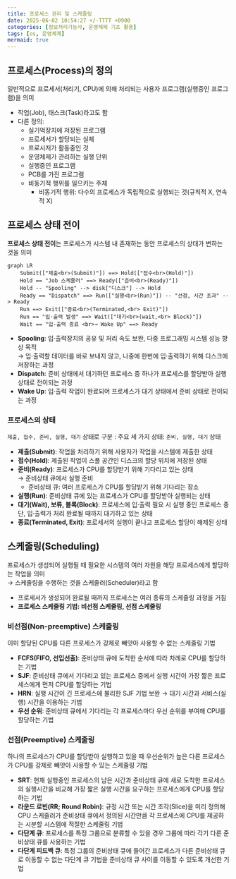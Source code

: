 ```yaml
---
title: 프로세스 관리 및 스케줄링
date: 2025-06-02 10:54:27 +/-TTTT +0900
categories: [정보처리기능사, 운영체제 기초 활용]
tags: [os, 운영체제]
mermaid: true
---
```


## 프로세스(Process)의 정의
일반적으로 프로세서(처리기, CPU)에 의해 처리되는 사용자 프로그램(실행중인 프로그램)을 의미
* 작업(Job), 태스크(Task)라고도 함
* 다른 정의:
  * 실기억장치에 저장된 프로그램
  * 프로세서가 할당되는 실체
  * 프로시저가 활동중인 것
  * 운영체제가 관리하는 실행 단위
  * 실행중인 프로그램
  * PCB를 가진 프로그램
  * 비동기적 행위를 일으키는 주체
    * 비동기적 행위: 다수의 프로세스가 독립적으로 실행되는 것(규칙적 X, 연속적 X)

## 프로세스 상태 전이
**프로세스 상태 전이**는 프로세스가 시스템 내 존재하는 동안 프로세스의 상태가 변하는 것을 의미

```mermaid
graph LR
    Submit(["제출<br>(Submit)"]) ==> Hold(["접수<br>(Hold)"])
    Hold == "Job 스케줄러" ==> Ready(["준비<br>(Ready)"])
    Hold -- "Spooling" --> disk["디스크"] --> Hold
    Ready == "Dispatch" ==> Run(["실행<br>(Run)"]) -- "선점, 시간 초과" --> Ready
    Run ==> Exit(["종료<br>(Terminated,<br> Exit)"])
    Run == "입·출력 발생" ==> Wait(["대기<br>(wait,<br> Block)"])
    Wait == "입·출력 종료 <br>→ Wake Up" ==> Ready
```
* **Spooling**: 입·출력장치의 공유 및 처리 속도 보완, 다중 프로그래밍 시스템 성능 향상 목적 <br>→ 입·출력할 데이터를 바로 보내지 않고, 나중에 한번에 입·출력하기 위해 디스크에 저장하는 과정
* **Dispatch**: 준비 상태에서 대기하던 프로세스 중 하나가 프로세스를 할당받아 실행 상태로 전이되는 과정
* **Wake Up**: 입·출력 작업이 완료되어 프로세스가 대기 상태에서 준비 상태로 전이되는 과정

### 프로세스의 상태
`제출, 접수, 준비, 실행, 대기` 상태로 구분
: 주요 세 가지 상태: `준비, 실행, 대기` 상태
* **제출(Submit)**: 작업을 처리하기 위해 사용자가 작업을 시스템에 제출한 상태
* **접수(Hold)**: 제출된 작업이 스풀 공간인 디스크의 할당 위치에 저장된 상태
* **준비(Ready)**: 프로세스가 CPU를 할당받기 위해 기다리고 있는 상태 <br>→ 준비상태 큐에서 실행 준비
  * 준비상태 큐: 여러 프로세스가 CPU를 할당받기 위해 기다리는 장소
* **실행(Run)**: 준비상태 큐에 있는 프로세스가 CPU를 할당받아 실행되는 상태
* **대기(Wait), 보류, 블록(Block)**: 프로세스에 입·출력 필요 시 실행 중인 프로세스 중단, 입·출력가 처리 완료될 때까지 대기하고 있는 상태
* **종료(Terminated, Exit)**: 프로세서의 실행이 끝나고 프로세스 할당이 해제된 상태

## 스케줄링(Scheduling)
프로세스가 생성되어 실행될 때 필요한 시스템의 여러 자원을 해당 프로세스에게 할당하는 작업을 의미<br>
→ 스케줄링을 수행하는 것을 스케줄러(Scheduler)라고 함
* 프로세서가 생성되어 완료될 때까지 프로세스는 여러 종류의 스케줄링 과정을 거침
* **프로세스 스케줄링 기법: 비선점 스케줄링, 선점 스케줄링**

### 비선점(Non-preemptive) 스케줄링
이미 할당된 CPU를 다른 프로세스가 강제로 빼앗아 사용할 수 없는 스케줄링 기법
* **FCFS(FIFO, 선입선출)**: 준비상태 큐에 도착한 순서에 따라 차례로 CPU를 할당하는 기법
* **SJF**: 준비상태 큐에서 기다리고 있는 프로세스 중에서 실행 시간이 가장 짧은 프로세스에게 먼저 CPU를 할당하는 기법
* **HRN**: 실행 시간이 긴 프로세스에 불리한 SJF 기법 보완 → 대기 시간과 서비스(실행) 시간을 이용하는 기법
* **우선 순위**: 준비상태 큐에서 기다리는 각 프로세스마다 우선 순위를 부여해 CPU를 할당하는 기법

### 선점(Preemptive) 스케줄링
하나의 프로세스가 CPU를 할당받아 실행하고 있을 때 우선순위가 높은 다른 프로세스가 CPU를 강제로 빼앗아 사용할 수 있는 스케줄링 기법
* **SRT**: 현재 실행중인 프로세스의 남은 시간과 준비상태 큐에 새로 도착한 프로세스의 실행시간을 비교해 가장 짧은 실행 시간을 요구하는 프로세스에게 CPU를 할당하는 기법
* **라운드 로빈(RR; Round Robin)**: 규정 시간 또는 시간 조각(Slice)을 미리 정의해 CPU 스케줄러가 준비상태 큐에서 정의된 시간만큼 각 프로세스에 CPU를 제공하는 시분할 시스템에 적절한 스케줄링 기법
* **다단계 큐**: 프로세스를 특정 그룹으로 분류할 수 있을 경우 그룹에 따라 각기 다른 준비상태 큐를 사용하는 기법
* **다단계 피드백 큐**: 특정 그룹의 준비상태 큐에 들어간 프로세스가 다른 준비상태 큐로 이동할 수 없는 다단계 큐 기법을 준비상태 큐 사이를 이동할 수 있도록 개선한 기법
